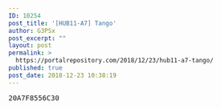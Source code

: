 ```yaml
---
ID: 10254
post_title: '[HUB11-A7] Tango'
author: G3PSx
post_excerpt: ""
layout: post
permalink: >
  https://portalrepository.com/2018/12/23/hub11-a7-tango/
published: true
post_date: 2018-12-23 10:38:19
---
```

<pre>20A7F8556C30</pre>